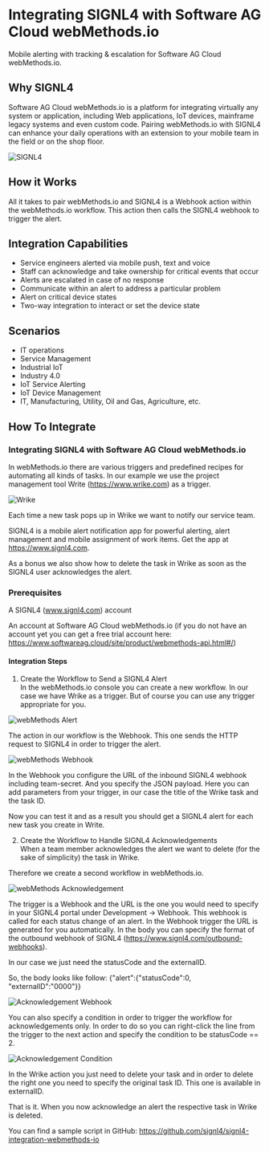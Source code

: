 # Integrating SIGNL4 with Software AG Cloud webMethods.io

Mobile alerting with tracking & escalation for Software AG Cloud webMethods.io.

## Why SIGNL4

Software AG Cloud webMethods.io is a platform for integrating virtually any system or application, including Web applications, IoT devices, mainframe legacy systems and even custom code. Pairing webMethods.io with SIGNL4 can enhance your daily operations with an extension to your mobile team in the field or on the shop floor.

![SIGNL4](webmethods-signl4.png)

## How it Works

All it takes to pair webMethods.io and SIGNL4 is a Webhook action within the webMethods.io workflow. This action then calls the SIGNL4 webhook to trigger the alert.

## Integration Capabilities

- Service engineers alerted via mobile push, text and voice
- Staff can acknowledge and take ownership for critical events that occur
- Alerts are escalated in case of no response
- Communicate within an alert to address a particular problem
- Alert on critical device states
- Two-way integration to interact or set the device state

## Scenarios

- IT operations
- Service Management
- Industrial IoT
- Industry 4.0
- IoT Service Alerting
- IoT Device Management
- IT, Manufacturing, Utility, Oil and Gas, Agriculture, etc.

## How To Integrate

### Integrating SIGNL4 with Software AG Cloud webMethods.io

In webMethods.io there are various triggers and predefined recipes for automating all kinds of tasks. In our example we use the project management tool Write (https://www.wrike.com) as a trigger.

![Wrike](wrike-task.png)

Each time a new task pops up in Wrike we want to notify our service team.

SIGNL4 is a mobile alert notification app for powerful alerting, alert management and mobile assignment of work items. Get the app at https://www.signl4.com.

As a bonus we also show how to delete the task in Wrike as soon as the SIGNL4 user acknowledges the alert.

### Prerequisites

A SIGNL4 (www.signl4.com) account

An account at Software AG Cloud webMethods.io (if you do not have an account yet you can get a free trial account here: https://www.softwareag.cloud/site/product/webmethods-api.html#/)

#### Integration Steps

1. Create the Workflow to Send a SIGNL4 Alert  
In the webMethods.io console you can create a new workflow. In our case we have Wrike as a trigger. But of course you can use any trigger appropriate for you.

![webMethods Alert](webmethods-alert.png)

The action in our workflow is the Webhook. This one sends the HTTP request to SIGNL4 in order to trigger the alert.

![webMethods Webhook](webmethods-webhook.png)

In the Webhook you configure the URL of the inbound SIGNL4 webhook including team-secret. And you specify the JSON payload. Here you can add parameters from your trigger, in our case the title of the Wrike task and the task ID.

Now you can test it and as a result you should get a SIGNL4 alert for each new task you create in Write.

2. Create the Workflow to Handle SIGNL4 Acknowledgements  
When a team member acknowledges the alert we want to delete (for the sake of simplicity) the task in Wrike.

Therefore we create a second workflow in webMethods.io.

![webMethods Acknowledgement](webmethods-acknowledgement.png)

The trigger is a Webhook and the URL is the one you would need to specify in your SIGNL4 portal under Development -> Webhook. This webhook is called for each status change of an alert. In the Webhook trigger the URL is generated for you automatically. In the body you can specify the format of the outbound webhook of SIGNL4 (https://www.signl4.com/outbound-webhooks).

In our case we just need the statusCode and the externalID.

So, the body looks like follow:
{"alert":{"statusCode":0, "externalID":"0000"}}

![Acknowledgement Webhook](webmethods-acknowledgement-webhook.png)

You can also specify a condition in order to trigger the workflow for acknowledgements only. In order to do so you can right-click the line from the trigger to the next action and specify the condition to be statusCode == 2.

![Acknowledgement Condition](webmethods-acknowledgement-condition.png)

In the Wrike action you just need to delete your task and in order to delete the right one you need to specify the original task ID. This one is available in externalID.

That is it. When you now acknowledge an alert the respective task in Wrike is deleted.

You can find a sample script in GitHub:
https://github.com/signl4/signl4-integration-webmethods-io

